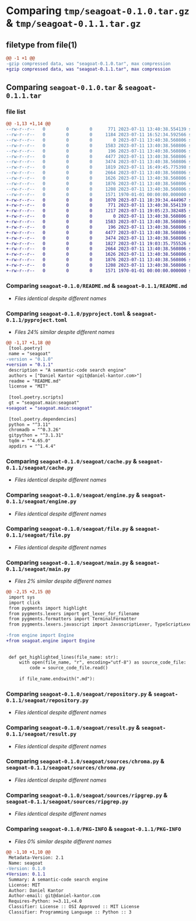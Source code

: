 # Comparing `tmp/seagoat-0.1.0.tar.gz` & `tmp/seagoat-0.1.1.tar.gz`

## filetype from file(1)

```diff
@@ -1 +1 @@
-gzip compressed data, was "seagoat-0.1.0.tar", max compression
+gzip compressed data, was "seagoat-0.1.1.tar", max compression
```

## Comparing `seagoat-0.1.0.tar` & `seagoat-0.1.1.tar`

### file list

```diff
@@ -1,13 +1,14 @@
--rw-r--r--   0        0        0      771 2023-07-11 13:40:38.554139 seagoat-0.1.0/README.md
--rw-r--r--   0        0        0     1184 2023-07-11 16:52:34.592566 seagoat-0.1.0/pyproject.toml
--rw-r--r--   0        0        0        0 2023-07-11 13:40:38.560806 seagoat-0.1.0/seagoat/__init__.py
--rw-r--r--   0        0        0     1583 2023-07-11 13:40:38.560806 seagoat-0.1.0/seagoat/cache.py
--rw-r--r--   0        0        0      196 2023-07-11 13:40:38.560806 seagoat-0.1.0/seagoat/common.py
--rw-r--r--   0        0        0     4477 2023-07-11 13:40:38.560806 seagoat-0.1.0/seagoat/engine.py
--rw-r--r--   0        0        0     3474 2023-07-11 13:40:38.560806 seagoat-0.1.0/seagoat/file.py
--rw-r--r--   0        0        0     1819 2023-07-11 16:49:45.775398 seagoat-0.1.0/seagoat/main.py
--rw-r--r--   0        0        0     2664 2023-07-11 13:40:38.560806 seagoat-0.1.0/seagoat/repository.py
--rw-r--r--   0        0        0     1626 2023-07-11 13:40:38.560806 seagoat-0.1.0/seagoat/result.py
--rw-r--r--   0        0        0     1876 2023-07-11 13:40:38.560806 seagoat-0.1.0/seagoat/sources/chroma.py
--rw-r--r--   0        0        0     1208 2023-07-11 13:40:38.560806 seagoat-0.1.0/seagoat/sources/ripgrep.py
--rw-r--r--   0        0        0     1571 1970-01-01 00:00:00.000000 seagoat-0.1.0/PKG-INFO
+-rw-r--r--   0        0        0     1070 2023-07-11 18:39:34.444967 seagoat-0.1.1/LICENSE
+-rw-r--r--   0        0        0      771 2023-07-11 13:40:38.554139 seagoat-0.1.1/README.md
+-rw-r--r--   0        0        0     1217 2023-07-11 19:05:23.382485 seagoat-0.1.1/pyproject.toml
+-rw-r--r--   0        0        0        0 2023-07-11 13:40:38.560806 seagoat-0.1.1/seagoat/__init__.py
+-rw-r--r--   0        0        0     1583 2023-07-11 13:40:38.560806 seagoat-0.1.1/seagoat/cache.py
+-rw-r--r--   0        0        0      196 2023-07-11 13:40:38.560806 seagoat-0.1.1/seagoat/common.py
+-rw-r--r--   0        0        0     4477 2023-07-11 13:40:38.560806 seagoat-0.1.1/seagoat/engine.py
+-rw-r--r--   0        0        0     3474 2023-07-11 13:40:38.560806 seagoat-0.1.1/seagoat/file.py
+-rw-r--r--   0        0        0     1827 2023-07-11 19:03:35.755526 seagoat-0.1.1/seagoat/main.py
+-rw-r--r--   0        0        0     2664 2023-07-11 13:40:38.560806 seagoat-0.1.1/seagoat/repository.py
+-rw-r--r--   0        0        0     1626 2023-07-11 13:40:38.560806 seagoat-0.1.1/seagoat/result.py
+-rw-r--r--   0        0        0     1876 2023-07-11 13:40:38.560806 seagoat-0.1.1/seagoat/sources/chroma.py
+-rw-r--r--   0        0        0     1208 2023-07-11 13:40:38.560806 seagoat-0.1.1/seagoat/sources/ripgrep.py
+-rw-r--r--   0        0        0     1571 1970-01-01 00:00:00.000000 seagoat-0.1.1/PKG-INFO
```

### Comparing `seagoat-0.1.0/README.md` & `seagoat-0.1.1/README.md`

 * *Files identical despite different names*

### Comparing `seagoat-0.1.0/pyproject.toml` & `seagoat-0.1.1/pyproject.toml`

 * *Files 24% similar despite different names*

```diff
@@ -1,17 +1,18 @@
 [tool.poetry]
 name = "seagoat"
-version = "0.1.0"
+version = "0.1.1"
 description = "A semantic-code search engine"
 authors = ["Daniel Kantor <git@daniel-kantor.com>"]
 readme = "README.md"
 license = "MIT"
 
 [tool.poetry.scripts]
 gt = "seagoat.main:seagoat"
+seagoat = "seagoat.main:seagoat"
 
 [tool.poetry.dependencies]
 python = "^3.11"
 chromadb = "^0.3.26"
 gitpython = "^3.1.31"
 tqdm = "^4.65.0"
 appdirs = "^1.4.4"
```

### Comparing `seagoat-0.1.0/seagoat/cache.py` & `seagoat-0.1.1/seagoat/cache.py`

 * *Files identical despite different names*

### Comparing `seagoat-0.1.0/seagoat/engine.py` & `seagoat-0.1.1/seagoat/engine.py`

 * *Files identical despite different names*

### Comparing `seagoat-0.1.0/seagoat/file.py` & `seagoat-0.1.1/seagoat/file.py`

 * *Files identical despite different names*

### Comparing `seagoat-0.1.0/seagoat/main.py` & `seagoat-0.1.1/seagoat/main.py`

 * *Files 2% similar despite different names*

```diff
@@ -2,15 +2,15 @@
 import sys
 import click
 from pygments import highlight
 from pygments.lexers import get_lexer_for_filename
 from pygments.formatters import TerminalFormatter
 from pygments.lexers.javascript import JavascriptLexer, TypeScriptLexer
 
-from engine import Engine
+from seagoat.engine import Engine
 
 
 def get_highlighted_lines(file_name: str):
     with open(file_name, "r", encoding="utf-8") as source_code_file:
         code = source_code_file.read()
 
     if file_name.endswith(".md"):
```

### Comparing `seagoat-0.1.0/seagoat/repository.py` & `seagoat-0.1.1/seagoat/repository.py`

 * *Files identical despite different names*

### Comparing `seagoat-0.1.0/seagoat/result.py` & `seagoat-0.1.1/seagoat/result.py`

 * *Files identical despite different names*

### Comparing `seagoat-0.1.0/seagoat/sources/chroma.py` & `seagoat-0.1.1/seagoat/sources/chroma.py`

 * *Files identical despite different names*

### Comparing `seagoat-0.1.0/seagoat/sources/ripgrep.py` & `seagoat-0.1.1/seagoat/sources/ripgrep.py`

 * *Files identical despite different names*

### Comparing `seagoat-0.1.0/PKG-INFO` & `seagoat-0.1.1/PKG-INFO`

 * *Files 0% similar despite different names*

```diff
@@ -1,10 +1,10 @@
 Metadata-Version: 2.1
 Name: seagoat
-Version: 0.1.0
+Version: 0.1.1
 Summary: A semantic-code search engine
 License: MIT
 Author: Daniel Kantor
 Author-email: git@daniel-kantor.com
 Requires-Python: >=3.11,<4.0
 Classifier: License :: OSI Approved :: MIT License
 Classifier: Programming Language :: Python :: 3
```

